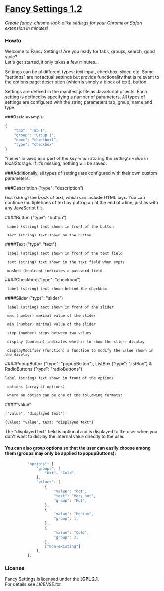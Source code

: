 # [Fancy Settings 1.2](https://github.com/frankkohlhepp/fancy-settings)
*Create fancy, chrome-look-alike settings for your Chrome or Safari extension in minutes!*

### Howto
Welcome to Fancy Settings! Are you ready for tabs, groups, search, good style?  
Let's get started, it only takes a few minutes...

Settings can be of different types: text input, checkbox, slider, etc. Some "settings" are not actual settings but provide functionality that is relevant to the options page: description (which is simply a block of text), button.

Settings are defined in the manifest.js file as JavaScript objects. Each setting is defined by specifying a number of parameters. All types of settings are configured with the string parameters tab, group, name and type.

###Basic example:
```javascript
{
    "tab": "Tab 1",
    "group": "Group 1",
    "name": "checkbox1",
    "type": "checkbox"
}
```

"name" is used as a part of the key when storing the setting's value in localStorage. 
If it's missing, nothing will be saved.

###Additionally, all types of settings are configured with their own custom parameters:

###Description ("type": "description")

text (string) the block of text, which can include HTML tags. You can continue multiple lines of text by putting a \ at the end of a line, just as with any JavaScript file.

####Button ("type": "button")
```
 Label (string) text shown in front of the button

 Text (string) text shown on the button
```

####Text ("type": "text")
```
 label (string) text shown in front of the text field

 text (string) text shown in the text field when empty

 masked (boolean) indicates a password field
```

####Checkbox ("type": "checkbox")
```
 label (string) text shown behind the checkbox
```

####Slider ("type": "slider")
```
 label (string) text shown in front of the slider

 max (number) maximal value of the slider

 min (number) minimal value of the slider 

 step (number) steps between two values

 display (boolean) indicates whether to show the slider display

 displayModifier (function) a function to modify the value shown in the display
```

####PopupButton ("type": "popupButton"), ListBox ("type": "listBox") & RadioButtons ("type": "radioButtons")
```
label (string) text shown in front of the options

 options (array of options)

 where an option can be one of the following formats:
```

####"value"
```
["value", "displayed text"]

{value: "value", text: "displayed text"}
```
The "displayed text" field is optional and is displayed to the user when you don't want to display the internal value directly to the user.

#### You can also group options so that the user can easily choose among them (groups may only be applied to popupButtons):

```javascript
          "options": {
              "groups": [
                  "Hot", "Cold",
              ],
              "values": [
                  {
                      "value": "hot",
                      "text": "Very hot",
                      "group": "Hot",
                  },
                  {
                      "value": "Medium",
                      "group": 1,
                  },
                  {
                      "value": "Cold",
                      "group": 2,
                  },
                  ["Non-existing"]
              ],
          },

```

### License
Fancy Settings is licensed under the **LGPL 2.1**.  
For details see *LICENSE.txt*